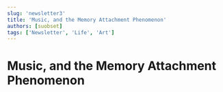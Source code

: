 ```yaml
---
slug: 'newsletter3'
title: 'Music, and the Memory Attachment Phenomenon'
authors: [suobset]
tags: ['Newsletter', 'Life', 'Art']
---
```


# Music, and the Memory Attachment Phenomenon

